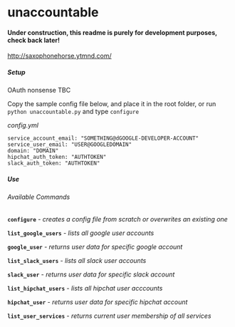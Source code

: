 # unaccountable

#### Under construction, this readme is purely for development purposes, check back later!

http://saxophonehorse.ytmnd.com/

##### Setup

OAuth nonsense TBC

Copy the sample config file below, and place it in the root folder, or run `python unaccountable.py` and type `configure`

*config.yml*
```
service_account_email: "SOMETHING@dGOOGLE-DEVELOPER-ACCOUNT"
service_user_email: "USER@GOOGLEDOMAIN"
domain: "DOMAIN"
hipchat_auth_token: "AUTHTOKEN"
slack_auth_token: "AUTHTOKEN"
```

##### Use

###### Available Commands

**`configure`** - *creates a config file from scratch or overwrites an existing one*

**`list_google_users`** - *lists all google user accounts*

**`google_user`** - *returns user data for specific google account*

**`list_slack_users`** - *lists all slack user accounts*

**`slack_user`** - *returns user data for specific slack account*

**`list_hipchat_users`** - *lists all hipchat user acccounts*

**`hipchat_user`** - *returns user data for specific hipchat account*

**`list_user_services`** - *returns current user membership of all services*
